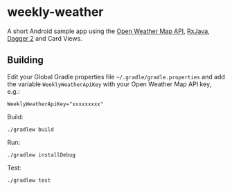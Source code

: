 # weekly-weather

A short Android sample app using the [Open Weather Map API](http://openweathermap.org/forecast5), [RxJava](https://github.com/ReactiveX/RxJava), [Dagger 2](http://google.github.io/dagger/) and Card Views.

## Building

Edit your Global Gradle properties file `~/.gradle/gradle.properties` and add the variable `WeeklyWeatherApiKey` with your Open Weather Map API key, e.g.:

    WeeklyWeatherApiKey="xxxxxxxxx"

Build:

    ./gradlew build

Run:

    ./gradlew installDebug

Test:

    ./gradlew test

